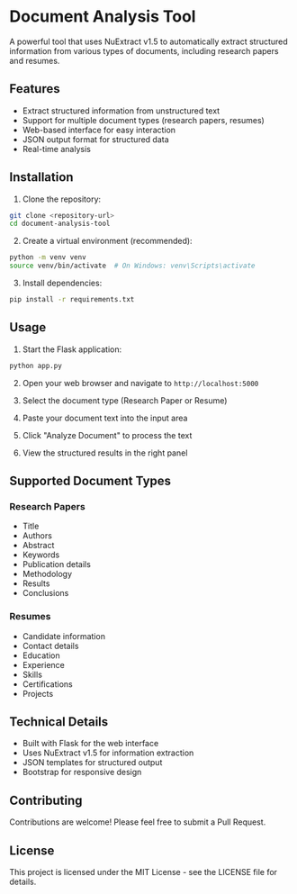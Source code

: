 # Document Analysis Tool

A powerful tool that uses NuExtract v1.5 to automatically extract structured information from various types of documents, including research papers and resumes.

## Features

- Extract structured information from unstructured text
- Support for multiple document types (research papers, resumes)
- Web-based interface for easy interaction
- JSON output format for structured data
- Real-time analysis

## Installation

1. Clone the repository:
```bash
git clone <repository-url>
cd document-analysis-tool
```

2. Create a virtual environment (recommended):
```bash
python -m venv venv
source venv/bin/activate  # On Windows: venv\Scripts\activate
```

3. Install dependencies:
```bash
pip install -r requirements.txt
```

## Usage

1. Start the Flask application:
```bash
python app.py
```

2. Open your web browser and navigate to `http://localhost:5000`

3. Select the document type (Research Paper or Resume)

4. Paste your document text into the input area

5. Click "Analyze Document" to process the text

6. View the structured results in the right panel

## Supported Document Types

### Research Papers
- Title
- Authors
- Abstract
- Keywords
- Publication details
- Methodology
- Results
- Conclusions

### Resumes
- Candidate information
- Contact details
- Education
- Experience
- Skills
- Certifications
- Projects

## Technical Details

- Built with Flask for the web interface
- Uses NuExtract v1.5 for information extraction
- JSON templates for structured output
- Bootstrap for responsive design

## Contributing

Contributions are welcome! Please feel free to submit a Pull Request.

## License

This project is licensed under the MIT License - see the LICENSE file for details.





